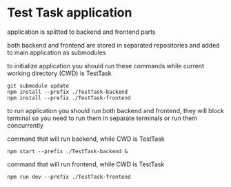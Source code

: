 # Test Task application

application is splitted to backend and frontend parts

both backend and frontend are stored in separated repositories and added to main application as submodules

to initialize application you should run these commands while current working directory (CWD) is TestTask
```
git submodule update
npm install --prefix ./TestTask-backend
npm install --prefix ./TestTask-frontend
```
to run application you should run both backend and frontend, they will block terminal so you need to run them in separate terminals or run them concurrently

command that will run backend, while CWD is TestTask
```
npm start --prefix ./TestTask-backend &
```
command that will run frontend, while CWD is TestTask
```
npm run dev --prefix ./TestTask-frontend
```
